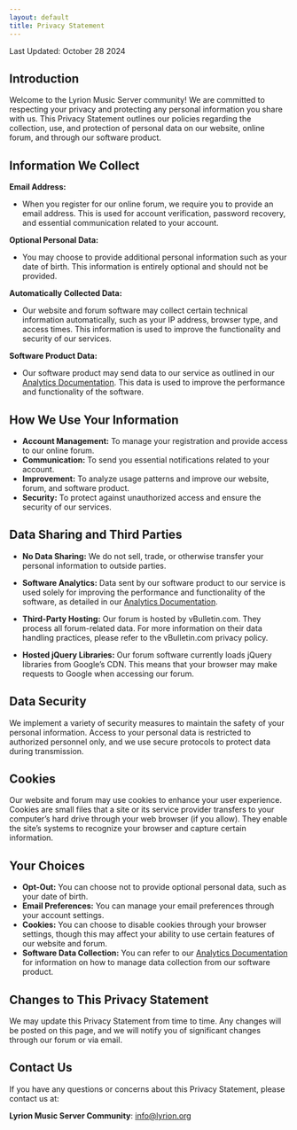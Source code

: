 ```yaml
---
layout: default
title: Privacy Statement
---
```


Last Updated: October 28 2024

## Introduction

Welcome to the Lyrion Music Server community! We are committed to respecting your privacy and protecting any personal information you share with us. This Privacy Statement outlines our policies regarding the collection, use, and protection of personal data on our website, online forum, and through our software product.

## Information We Collect

**Email Address:**
- When you register for our online forum, we require you to provide an email address. This is used for account verification, password recovery, and essential communication related to your account.

**Optional Personal Data:**
- You may choose to provide additional personal information such as your date of birth. This information is entirely optional and should not be provided.

**Automatically Collected Data:**
- Our website and forum software may collect certain technical information automatically, such as your IP address, browser type, and access times. This information is used to improve the functionality and security of our services.

**Software Product Data:**
- Our software product may send data to our service as outlined in our [Analytics Documentation](analytics/learn-more.md). This data is used to improve the performance and functionality of the software.

## How We Use Your Information

- **Account Management:** To manage your registration and provide access to our online forum.
- **Communication:** To send you essential notifications related to your account.
- **Improvement:** To analyze usage patterns and improve our website, forum, and software product.
- **Security:** To protect against unauthorized access and ensure the security of our services.

## Data Sharing and Third Parties

- **No Data Sharing:** We do not sell, trade, or otherwise transfer your personal information to outside parties.
- **Software Analytics:** Data sent by our software product to our service is used solely for improving the performance and functionality of the software, as detailed in our [Analytics Documentation](analytics/learn-more.md).

- **Third-Party Hosting:** Our forum is hosted by vBulletin.com. They process all forum-related data. For more information on their data handling practices, please refer to the vBulletin.com privacy policy.
- **Hosted jQuery Libraries:** Our forum software currently loads jQuery libraries from Google’s CDN. This means that your browser may make requests to Google when accessing our forum.

## Data Security

We implement a variety of security measures to maintain the safety of your personal information. Access to your personal data is restricted to authorized personnel only, and we use secure protocols to protect data during transmission.

## Cookies

Our website and forum may use cookies to enhance your user experience. Cookies are small files that a site or its service provider transfers to your computer’s hard drive through your web browser (if you allow). They enable the site’s systems to recognize your browser and capture certain information.

## Your Choices

- **Opt-Out:** You can choose not to provide optional personal data, such as your date of birth.
- **Email Preferences:** You can manage your email preferences through your account settings.
- **Cookies:** You can choose to disable cookies through your browser settings, though this may affect your ability to use certain features of our website and forum.
- **Software Data Collection:** You can refer to our [Analytics Documentation](analytics/learn-more.md) for information on how to manage data collection from our software product.

## Changes to This Privacy Statement

We may update this Privacy Statement from time to time. Any changes will be posted on this page, and we will notify you of significant changes through our forum or via email.

## Contact Us

If you have any questions or concerns about this Privacy Statement, please contact us at:

**Lyrion Music Server Community**: info@lyrion.org
